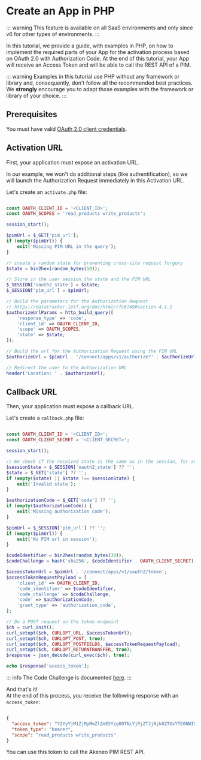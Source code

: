 # Create an App in PHP

::: warning
This feature is available on all SaaS environments and only since v6 for other types of environments.
:::

In this tutorial, we provide a guide, with examples in PHP, on how to implement the required parts of your App
for the activation process based on OAuth 2.0 with Authorization Code.
At the end of this tutorial, your App will receive an Access Token and will be able to call the REST API of a PIM.

::: warning
Examples in this tutorial use PHP without any framework or library and, consequently, don't follow
all the recommended best practices. We **strongly** encourage you to adapt those examples with the framework or
library of your choice.
:::

## Prerequisites

You must have valid [OAuth 2.0 client credentials](/apps/using-oauth2.html#credentials).

## Activation URL

First, your application must expose an activation URL.  

In our example, we won't do additional steps (like authentification), so we will launch the Authorization Request
immediately in this Activation URL.

Let's create an `activate.php` file:
```php

const OAUTH_CLIENT_ID = '<CLIENT_ID>';
const OAUTH_SCOPES = 'read_products write_products';

session_start();

$pimUrl = $_GET['pim_url'];
if (empty($pimUrl)) {
    exit('Missing PIM URL in the query');
}

// create a random state for preventing cross-site request forgery
$state = bin2hex(random_bytes(10));

// Store in the user session the state and the PIM URL
$_SESSION['oauth2_state'] = $state;
$_SESSION['pim_url'] = $pimUrl;

// Build the parameters for the Authorization Request
// https://datatracker.ietf.org/doc/html/rfc6749#section-4.1.1
$authorizeUrlParams = http_build_query([
    'response_type' => 'code',
    'client_id' => OAUTH_CLIENT_ID,
    'scope' => OAUTH_SCOPES,
    'state' => $state,
]);

// Build the url for the Authorization Request using the PIM URL
$authorizeUrl = $pimUrl . '/connect/apps/v1/authorize?' . $authorizeUrlParams;

// Redirect the user to the Authorization URL
header('Location: ' . $authorizeUrl);
```

## Callback URL

Then, your application must expose a callback URL.

Let's create a `callback.php` file:
```php

const OAUTH_CLIENT_ID = '<CLIENT_ID>';
const OAUTH_CLIENT_SECRET = '<CLIENT_SECRET>';

session_start();

// We check if the received state is the same as in the session, for security.
$sessionState = $_SESSION['oauth2_state'] ?? '';
$state = $_GET['state'] ?? '';
if (empty($state) || $state !== $sessionState) {
    exit('Invalid state');
}

$authorizationCode = $_GET['code'] ?? '';
if (empty($authorizationCode)) {
    exit('Missing authorization code');
}

$pimUrl = $_SESSION['pim_url'] ?? '';
if (empty($pimUrl)) {
    exit('No PIM url in session');
}

$codeIdentifier = bin2hex(random_bytes(30));
$codeChallenge = hash('sha256', $codeIdentifier . OAUTH_CLIENT_SECRET);

$accessTokenUrl = $pimUrl . '/connect/apps/v1/oauth2/token';
$accessTokenRequestPayload = [
    'client_id' => OAUTH_CLIENT_ID,
    'code_identifier' => $codeIdentifier,
    'code_challenge' => $codeChallenge,
    'code' => $authorizationCode,
    'grant_type' => 'authorization_code',
];

// Do a POST request on the token endpoint
$ch = curl_init();
curl_setopt($ch, CURLOPT_URL, $accessTokenUrl);
curl_setopt($ch, CURLOPT_POST, true);
curl_setopt($ch, CURLOPT_POSTFIELDS, $accessTokenRequestPayload);
curl_setopt($ch, CURLOPT_RETURNTRANSFER, true);
$response = json_decode(curl_exec($ch), true);

echo $response['access_token'];
```

::: info
The Code Challenge is documented [here](/apps/using-oauth2.html#whats-the-code-challenge).
:::

And that's it!  
At the end of this process, you receive the following response with an `access_token`:

```json

{
  "access_token": "Y2YyYjM1ZjMyMmZlZmE5Yzg0OTNiYjRjZTJjNjk0ZTUxYTE0NWI5Zm",
  "token_type": "bearer",
  "scope": "read_products write_products"
}
```

You can use this token to call the Akeneo PIM REST API.
